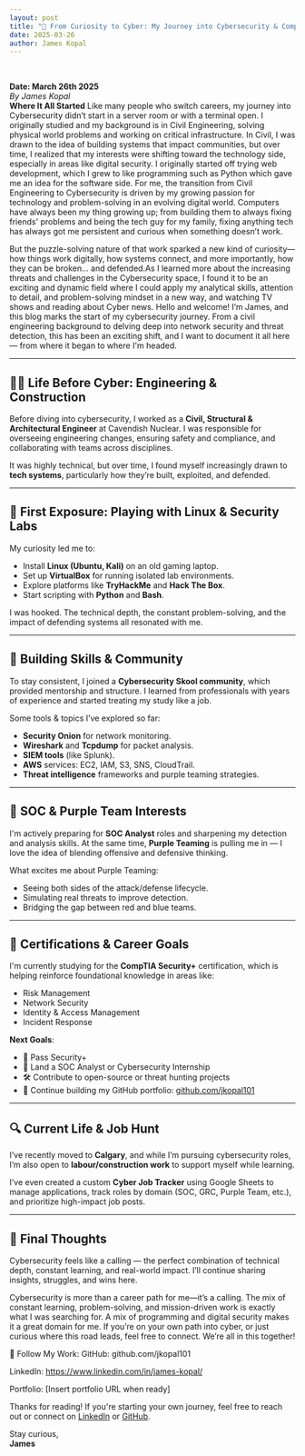 ```yaml
---
layout: post
title: "🧠 From Curiosity to Cyber: My Journey into Cybersecurity & Computer Science"
date: 2025-03-26
author: James Kopal
---
```

<br>


**Date: March 26th 2025**
<br>
*By James Kopal*
<br>
**Where It All Started**
Like many people who switch careers, my journey into Cybersecurity didn’t start in a server room or with a terminal open. I originally studied and my background is in Civil Engineering, solving physical world problems and working on critical infrastructure. In Civil, I was drawn to the idea of building systems that impact communities, but over time, I realized that my interests were shifting toward the technology side, especially in areas like digital security. 
I originally started off trying web development, which I grew to like programming such as Python which gave me an idea for the software side. 
For me, the transition from Civil Engineering to Cybersecurity is driven by my growing passion for technology and problem-solving in an evolving digital world. Computers have always been my thing growing up; from building them to always fixing friends' problems and being the tech guy for my family, fixing anything tech has always got me persistent and curious when something doesn’t work. 

But the puzzle-solving nature of that work sparked a new kind of curiosity—how things work digitally, how systems connect, and more importantly, how they can be broken... and defended.As I learned more about the increasing threats and challenges in the Cybersecurity space, I found it to be an exciting and dynamic field where I could apply my analytical skills, attention to detail, and problem-solving mindset in a new way, and watching TV shows and reading about Cyber news.
Hello and welcome! I’m James, and this blog marks the start of my cybersecurity journey. From a civil engineering background to delving deep into network security and threat detection, this has been an exciting shift, and I want to document it all here — from where it began to where I'm headed.

---

## 👷‍♂️ Life Before Cyber: Engineering & Construction

Before diving into cybersecurity, I worked as a **Civil, Structural & Architectural Engineer** at Cavendish Nuclear. I was responsible for overseeing engineering changes, ensuring safety and compliance, and collaborating with teams across disciplines.

It was highly technical, but over time, I found myself increasingly drawn to **tech systems**, particularly how they’re built, exploited, and defended.

---

## 🧪 First Exposure: Playing with Linux & Security Labs

My curiosity led me to:
- Install **Linux (Ubuntu, Kali)** on an old gaming laptop.
- Set up **VirtualBox** for running isolated lab environments.
- Explore platforms like **TryHackMe** and **Hack The Box**.
- Start scripting with **Python** and **Bash**.

I was hooked. The technical depth, the constant problem-solving, and the impact of defending systems all resonated with me.

---

## 🧠 Building Skills & Community

To stay consistent, I joined a **Cybersecurity Skool community**, which provided mentorship and structure. I learned from professionals with years of experience and started treating my study like a job.

Some tools & topics I’ve explored so far:
- **Security Onion** for network monitoring.
- **Wireshark** and **Tcpdump** for packet analysis.
- **SIEM tools** (like Splunk).
- **AWS** services: EC2, IAM, S3, SNS, CloudTrail.
- **Threat intelligence** frameworks and purple teaming strategies.

---

## 🔐 SOC & Purple Team Interests

I'm actively preparing for **SOC Analyst** roles and sharpening my detection and analysis skills. At the same time, **Purple Teaming** is pulling me in — I love the idea of blending offensive and defensive thinking.

What excites me about Purple Teaming:
- Seeing both sides of the attack/defense lifecycle.
- Simulating real threats to improve detection.
- Bridging the gap between red and blue teams.

---

## 📜 Certifications & Career Goals

I'm currently studying for the **CompTIA Security+** certification, which is helping reinforce foundational knowledge in areas like:

- Risk Management
- Network Security
- Identity & Access Management
- Incident Response

**Next Goals**:
- 🧠 Pass Security+
- 🎯 Land a SOC Analyst or Cybersecurity Internship
- 🛠️ Contribute to open-source or threat hunting projects
- 🔭 Continue building my GitHub portfolio: [github.com/jkopal101](https://github.com/jkopal101)

---

## 🔍 Current Life & Job Hunt

I’ve recently moved to **Calgary**, and while I’m pursuing cybersecurity roles, I’m also open to **labour/construction work** to support myself while learning.

I’ve even created a custom **Cyber Job Tracker** using Google Sheets to manage applications, track roles by domain (SOC, GRC, Purple Team, etc.), and prioritize high-impact job posts.

---

## 🚀 Final Thoughts

Cybersecurity feels like a calling — the perfect combination of technical depth, constant learning, and real-world impact. I’ll continue sharing insights, struggles, and wins here.

Cybersecurity is more than a career path for me—it’s a calling. The mix of constant learning, problem-solving, and mission-driven work is exactly what I was searching for. A mix of programming and digital security makes it a great domain for me. 
If you’re on your own path into cyber, or just curious where this road leads, feel free to connect. We’re all in this together!

🔗 Follow My Work:
GitHub: github.com/jkopal101


LinkedIn: https://www.linkedin.com/in/james-kopal/


Portfolio: [Insert portfolio URL when ready]

Thanks for reading! If you're starting your own journey, feel free to reach out or connect on [LinkedIn](#) or [GitHub](https://github.com/jkopal101).

Stay curious,  
**James**


